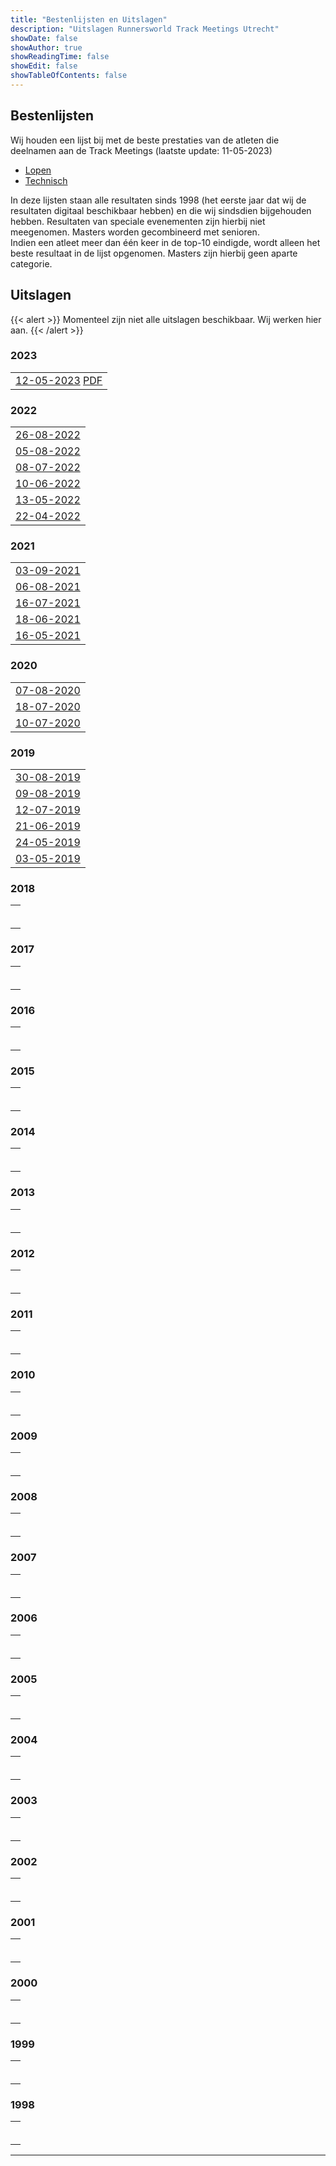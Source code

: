 ```yaml
---
title: "Bestenlijsten en Uitslagen"
description: "Uitslagen Runnersworld Track Meetings Utrecht"
showDate: false
showAuthor: true
showReadingTime: false
showEdit: false
showTableOfContents: false
---
```


## Bestenlijsten
Wij houden een lijst bij met de beste prestaties van de atleten die deelnamen aan de Track Meetings (laatste update: 11-05-2023)

- [Lopen](/bestenlijsten/TM_bestenlijst_lopen.xlsx)
- [Technisch](/bestenlijsten/TM_bestenlijst_technisch.xlsx)

In deze lijsten staan alle resultaten sinds 1998 (het eerste jaar dat wij de resultaten digitaal beschikbaar hebben) en die wij sindsdien bijgehouden hebben.
Resultaten van speciale evenementen zijn hierbij niet meegenomen. Masters worden gecombineerd met senioren.  
Indien een atleet meer dan één keer in de top-10 eindigde, wordt alleen het beste resultaat in de lijst opgenomen. Masters zijn hierbij geen aparte categorie.

## Uitslagen

{{< alert >}}
Momenteel zijn niet alle uitslagen beschikbaar. Wij werken hier aan.
{{< /alert >}}

### 2023
|      |
|------|
| [12-05-2023](https://www.atletiek.nl/wedstrijdkalender/?id=864) [PDF]((/uitslagen/20230512.pdf))|

### 2022
|      |
|------|
| [26-08-2022](https://www.atletiek.nu/wedstrijd/uitslagen/37940/) |
| [05-08-2022](https://www.atletiek.nu/wedstrijd/uitslagen/37927/) |
| [08-07-2022](https://www.atletiek.nu/wedstrijd/uitslagen/37827/) |
| [10-06-2022](https://www.atletiek.nu/wedstrijd/uitslagen/37748/) |
| [13-05-2022](https://www.atletiek.nu/wedstrijd/uitslagen/37552/) |
| [22-04-2022](https://www.atletiek.nu/wedstrijd/uitslagen/37535/) |

### 2021
|      |
|------|
| [03-09-2021](https://www.atletiek.nu/wedstrijd/uitslagen/35768/) |
| [06-08-2021](https://www.atletiek.nu/wedstrijd/uitslagen/35767/) |
| [16-07-2021](https://www.atletiek.nu/wedstrijd/uitslagen/35766/) |
| [18-06-2021](https://www.atletiek.nu/wedstrijd/uitslagen/35704/) |
| [16-05-2021](https://www.atletiek.nu/wedstrijd/uitslagen/35301/) |

### 2020
|      |
|------|
| [07-08-2020](https://www.atletiek.nu/wedstrijd/uitslagen/33086/) |
| [18-07-2020](https://www.atletiek.nu/wedstrijd/uitslagen/33839/) |
| [10-07-2020](https://www.atletiek.nu/wedstrijd/uitslagen/33084/) |

### 2019
|      |
|------|
| [30-08-2019](https://www.atletiek.nu/wedstrijd/uitslagen/25219/) |
| [09-08-2019](https://www.atletiek.nu/wedstrijd/uitslagen/25218/) |
| [12-07-2019](https://www.atletiek.nu/wedstrijd/uitslagen/25217/) |
| [21-06-2019](https://www.atletiek.nu/wedstrijd/uitslagen/25216/) |
| [24-05-2019](https://www.atletiek.nu/wedstrijd/uitslagen/25215/) |
| [03-05-2019](https://www.atletiek.nu/wedstrijd/uitslagen/25214/) |

### 2018
|      |
|------|
| []() |
| []() |
| []() |
| []() |
| []() |
| []() |

### 2017
|      |
|------|
| []() |
| []() |
| []() |
| []() |
| []() |
| []() |

### 2016
|      |
|------|
| []() |
| []() |
| []() |
| []() |
| []() |
| []() |

### 2015
|      |
|------|
| []() |
| []() |
| []() |
| []() |
| []() |
| []() |

### 2014
|      |
|------|
| []() |
| []() |
| []() |
| []() |
| []() |
| []() |

### 2013
|      |
|------|
| []() |
| []() |
| []() |
| []() |
| []() |
| []() |

### 2012
|      |
|------|
| []() |
| []() |
| []() |
| []() |
| []() |
| []() |

### 2011
|      |
|------|
| []() |
| []() |
| []() |
| []() |
| []() |
| []() |

### 2010
|      |
|------|
| []() |
| []() |
| []() |
| []() |
| []() |
| []() |

### 2009
|      |
|------|
| []() |
| []() |
| []() |
| []() |
| []() |
| []() |

### 2008
|      |
|------|
| []() |
| []() |
| []() |
| []() |
| []() |
| []() |

### 2007
|      |
|------|
| []() |
| []() |
| []() |
| []() |
| []() |
| []() |

### 2006
|      |
|------|
| []() |
| []() |
| []() |
| []() |
| []() |
| []() |

### 2005
|      |
|------|
| []() |
| []() |
| []() |
| []() |
| []() |
| []() |

### 2004
|      |
|------|
| []() |
| []() |
| []() |
| []() |
| []() |
| []() |

### 2003
|      |
|------|
| []() |
| []() |
| []() |
| []() |
| []() |
| []() |

### 2002
|      |
|------|
| []() |
| []() |
| []() |
| []() |
| []() |
| []() |

### 2001
|      |
|------|
| []() |
| []() |
| []() |
| []() |
| []() |
| []() |

### 2000
|      |
|------|
| []() |
| []() |
| []() |
| []() |
| []() |
| []() |

### 1999
|      |
|------|
| []() |
| []() |
| []() |
| []() |
| []() |
| []() |

### 1998
|      |
|------|
| []() |
| []() |
| []() |
| []() |
| []() |
| []() |

---
